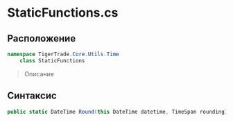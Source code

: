
# StaticFunctions.cs
## Расположение
```csharp
namespace TigerTrade.Core.Utils.Time  
    class StaticFunctions
```

> Описание

## Синтаксис
```csharp
public static DateTime Round(this DateTime datetime, TimeSpan roundingInterval)
```
